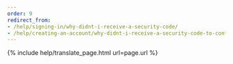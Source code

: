 ```yaml
---
order: 9
redirect_from:
- /help/signing-in/why-didnt-i-receive-a-security-code/
- /help/creating-an-account/why-didnt-i-receive-a-security-code-to-confirm-my-phone/
---
```


{% include help/translate_page.html url=page.url %}
